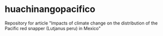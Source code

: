 # huachinangopacifico

Repository for article "Impacts of climate change on the distribution of the Pacific red snapper (Lutjanus peru) in Mexico"
